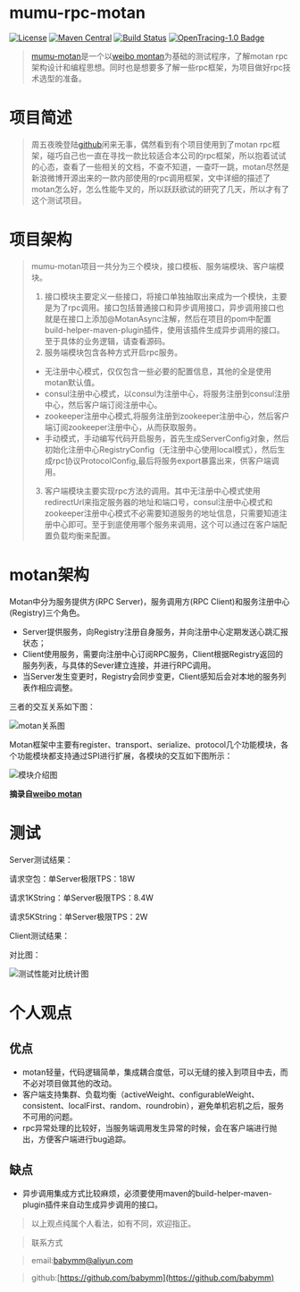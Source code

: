 # mumu-rpc-motan
[![License](https://img.shields.io/badge/License-Apache%202.0-blue.svg)](https://github.com/babymm/mumu-motan/blob/master/LICENSE) [![Maven Central](https://img.shields.io/maven-central/v/com.weibo/motan.svg?label=Maven%20Central)](https://mvnrepository.com/search?q=motan) [![Build Status](https://img.shields.io/travis/weibocom/motan/master.svg?label=Build)](https://github.com/babymm/mumu-motan) [![OpenTracing-1.0 Badge](https://img.shields.io/badge/OpenTracing--1.0-enabled-blue.svg)](http://opentracing.io)
>[mumu-motan](https://github.com/babymm/mumu-motan)是一个以[weibo montan](https://github.com/weibocom/motan)为基础的测试程序，了解motan rpc架构设计和编程思想。同时也是想要多了解一些rpc框架，为项目做好rpc技术选型的准备。

# 项目简述
> 周五夜晚登陆[github](https://github.com)闲来无事，偶然看到有个项目使用到了motan rpc框架，碰巧自己也一直在寻找一款比较适合本公司的rpc框架，所以抱着试试的心态，查看了一些相关的文档，不查不知道，一查吓一跳，motan尽然是新浪微博开源出来的一款内部使用的rpc调用框架，文中详细的描述了motan怎么好，怎么性能牛叉的，所以跃跃欲试的研究了几天，所以才有了这个测试项目。
> 

# 项目架构
> mumu-motan项目一共分为三个模块，接口模板、服务端模块、客户端模块。
> 1. 接口模块主要定义一些接口，将接口单独抽取出来成为一个模快，主要是为了rpc调用。接口包括普通接口和异步调用接口，异步调用接口也就是在接口上添加@MotanAsync注解，然后在项目的pom中配置build-helper-maven-plugin插件，使用该插件生成异步调用的接口。至于具体的业务逻辑，请查看源码。
> 2. 服务端模块包含各种方式开启rpc服务。
   > - 无注册中心模式，仅仅包含一些必要的配置信息，其他的全是使用motan默认值。
   > - consul注册中心模式，以consul为注册中心，将服务注册到consul注册中心，然后客户端订阅注册中心。
   > - zookeeper注册中心模式,将服务注册到zookeeper注册中心，然后客户端订阅zookeeper注册中心，从而获取服务。
   > - 手动模式，手动编写代码开启服务，首先生成ServerConfig对象，然后初始化注册中心RegistryConfig（无注册中心使用local模式），然后生成rpc协议ProtocolConfig,最后将服务export暴露出来，供客户端调用。
> 3. 客户端模块主要实现rpc方法的调用。其中无注册中心模式使用redirectUrl来指定服务器的地址和端口号，consul注册中心模式和zookeeper注册中心模式不必需要知道服务的地址信息，只需要知道注册中心即可。至于到底使用哪个服务来调用，这个可以通过在客户端配置负载均衡来配置。

# motan架构
Motan中分为服务提供方(RPC Server)，服务调用方(RPC Client)和服务注册中心(Registry)三个角色。
- Server提供服务，向Registry注册自身服务，并向注册中心定期发送心跳汇报状态；
- Client使用服务，需要向注册中心订阅RPC服务，Client根据Registry返回的服务列表，与具体的Sever建立连接，并进行RPC调用。
- 当Server发生变更时，Registry会同步变更，Client感知后会对本地的服务列表作相应调整。

三者的交互关系如下图：

![motan关系图](https://github.com/weibocom/motan/wiki/media/14612349319195.jpg)

Motan框架中主要有register、transport、serialize、protocol几个功能模块，各个功能模块都支持通过SPI进行扩展，各模块的交互如下图所示：

![模块介绍图](https://github.com/weibocom/motan/wiki/media/14612352579675.jpg)

**摘录自[weibo motan](https://github.com/weibocom/motan/wiki/zh_userguide#%E5%9F%BA%E6%9C%AC%E4%BB%8B%E7%BB%8D)**

# 测试
Server测试结果：

请求空包：单Server极限TPS：18W

请求1KString：单Server极限TPS：8.4W

请求5KString：单Server极限TPS：2W

Client测试结果：

对比图：

![测试性能对比统计图](https://github.com/weibocom/motan/wiki/media/14614085719511.jpg)

# 个人观点
## 优点
   - motan轻量，代码逻辑简单，集成耦合度低，可以无缝的接入到项目中去，而不必对项目做其他的改动。
   - 客户端支持集群、负载均衡（activeWeight、configurableWeight、consistent、localFirst、random、roundrobin），避免单机宕机之后，服务不可用的问题。
   - rpc异常处理的比较好，当服务端调用发生异常的时候，会在客户端进行抛出，方便客户端进行bug追踪。
## 缺点
   - 异步调用集成方式比较麻烦，必须要使用maven的build-helper-maven-plugin插件来自动生成异步调用的接口。


 > 以上观点纯属个人看法，如有不同，欢迎指正。

 > 联系方式

 > email:<babymm@aliyun.com>

 > github:[https://github.com/babymm](https://github.com/babymm)
 > 
